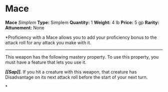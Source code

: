 # Mace

**Mace**
_Simplem_
**Type:** Simplem
**Quantity:** 1
**Weight:** 4 lb
**Price:** 5 gp
**Rarity:** 
**Attunement:** None

*Proficiency with a Mace allows you to add your proficiency bonus to the attack roll for any attack you make with it.
<div class="mastery-container"><hr />
<p>This weapon has the following mastery property. To use this property, you must have a feature that lets you use it.

***[[Sap]].*** If you hit a creature with this weapon, that creature has Disadvantage on its next attack roll before the start of your next turn.</p>*